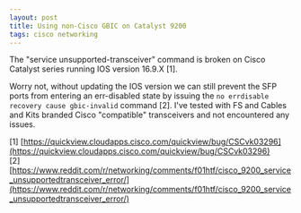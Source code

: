 ```yaml
---
layout: post
title: Using non-Cisco GBIC on Catalyst 9200
tags: cisco networking
---
```


The "service unsupported-transceiver" command is broken on Cisco Catalyst series running IOS version 16.9.X [1].

Worry not, without updating the IOS version we can still prevent the SFP ports from entering an err-disabled state by issuing the `no errdisable recovery cause gbic-invalid` command [2]. I've tested with FS and Cables and Kits branded Cisco "compatible"  transceivers and not encountered any issues.

[1] [https://quickview.cloudapps.cisco.com/quickview/bug/CSCvk03296](https://quickview.cloudapps.cisco.com/quickview/bug/CSCvk03296)  
[2] [https://www.reddit.com/r/networking/comments/f01htf/cisco_9200_service_unsupportedtransceiver_error/](https://www.reddit.com/r/networking/comments/f01htf/cisco_9200_service_unsupportedtransceiver_error/)
